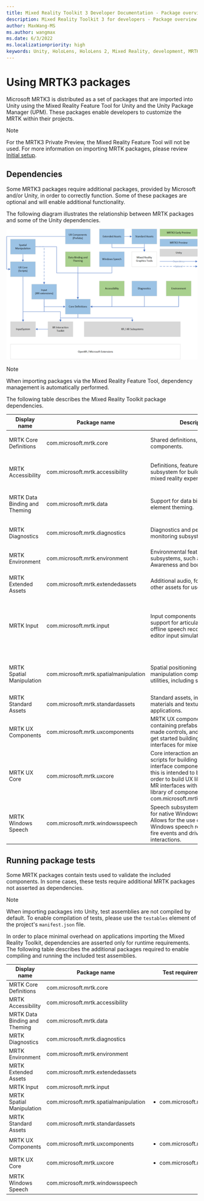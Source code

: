 ```yaml
---
title: Mixed Reality Toolkit 3 Developer Documentation - Package overview
description: Mixed Reality Toolkit 3 for developers - Package overview.
author: MaxWang-MS
ms.author: wangmax
ms.date: 6/3/2022
ms.localizationpriority: high
keywords: Unity, HoloLens, HoloLens 2, Mixed Reality, development, MRTK3, packages
---
```


# Using MRTK3 packages

Microsoft MRTK3 is distributed as a set of packages that are imported into Unity using the Mixed Reality Feature Tool for Unity and the Unity Package Manager (UPM). These packages enable developers to customize the MRTK within their projects.

> [!NOTE]
> For the MRTK3 Private Preview, the Mixed Reality Feature Tool will not be used. For more information on importing MRTK packages, please review [Initial setup](../setup.md).

## Dependencies

Some MRTK3 packages require additional packages, provided by Microsoft and/or Unity, in order to correctly function. Some of these packages are optional and will enable additional functionality.

The following diagram illustrates the relationship between MRTK packages and some of the Unity dependencies.

![MRTK3 Package Graph](../images/MRTK3_Packages.png)

> [!NOTE]
> When importing packages via the Mixed Reality Feature Tool, dependency management is automatically performed.

The following table describes the Mixed Reality Toolkit package dependencies.

| Display name | Package name | Description | Required  | Optional  |
| ----------- | ----------- | --------- | -------- | ---------- |
| MRTK Core Definitions |  com.microsoft.mrtk.core | Shared definitions, utilities and components. | <ul> <li> com.unity.xr.interaction.toolkit </li> <li> com.unity.xr.management </li> </ul> | |
| MRTK Accessibility | com.microsoft.mrtk.accessibility | Definitions, features and subsystem for building accessibile mixed reality experiences. | <ul> <li> com.microsoft.mrtk.core </li> <li> com.microsoft.mrtk.graphicstools.unity </li> <li> com.unity.textmeshpro </li> </ul> | |
| MRTK Data Binding and Theming | com.microsoft.mrtk.data | Support for data binding and UI element theming. | <ul> <li> com.microsoft.mrtk.core </li> <li> com.unity.nuget.newtonsoft-json </li> <li> com.unity.textmeshpro </li> </ul> |  |
| MRTK Diagnostics | com.microsoft.mrtk.diagnostics | Diagnostics and performance monitoring subsystems and tools. | <ul> <li> com.microsoft.mrtk.core </li> <li> com.unity.xr.management </li> </ul> | |
| MRTK Environment | com.microsoft.mrtk.environment | Environmental features and subsystems, such as Spatial Awareness and boundaries. | <ul> <li> com.microsoft.mrtk.core </li> <li> com.unity.xr.management </li> </ul> |  |
| MRTK Extended Assets | com.microsoft.mrtk.extendedassets | Additional audio, font, texture and other assets for use in applications. | <ul> <li> com.microsoft.mrtk.standardassets </li> <li> com.microsoft.mrtk.graphicstools.unity </li> </ul> | |
| MRTK Input | com.microsoft.mrtk.input | Input components including support for articulated hands, offline speech recognition and in-editor input simulation. | <ul> <li> com.microsoft.mrtk.core </li> <li> com.microsoft.mrtk.graphicstools.unity </li> <li> com.unity.xr.interaction.toolkit </li> <li> com.unity.inputsystem </li> <li> com.unity.xr.management </li> <li> com.unity.xr.openxr </li> <li> com.unity.xr.arfoundation </li> </ul> | |
| MRTK Spatial Manipulation | com.microsoft.mrtk.spatialmanipulation | Spatial positioning and manipulation components and utilities, including solvers. | <ul> <li> com.microsoft.mrtk.core </li> <li> com.microsoft.mrtk.uxcore </li> <li> com.unity.inputsystem </li> <li> com.unity.xr.interaction.toolkit </li> </ul> | <ul> <li> com.microsoft.mrtk.input </li> </ul> |
| MRTK Standard Assets | com.microsoft.mrtk.standardassets | Standard assets, including materials and textures, for use by applications. | <ul> <li> com.microsoft.mrtk.graphicstools.unity </li> </ul> | |
| MRTK UX Components | com.microsoft.mrtk.uxcomponents | MRTK UX component library, containing prefabs, visuals, pre-made controls, and everything to get started building 3D user interfaces for mixed reality. | <ul> <li> com.microsoft.mrtk.uxcore </li> <li> com.microsoft.mrtk.spatialmanipulation </li> <li> com.microsoft.standardassets </li> </ul> | <ul> <li> com.microsoft.mrtk.data </li> </ul> |
| MRTK UX Core | com.microsoft.mrtk.uxcore | Core interaction and visualization scripts for building MR user interface components.\n\nNote: this is intended to be consumed in order to build UX libraries. To build MR interfaces with a pre-existing library of components, see com.microsoft.mrtk.uxcomponents. | <ul> <li> com.microsoft.mrtk.core </li> <li> com.microsoft.mrtk.graphicstools.unity </li> <li> com.unity.inputsystem </li> <li> com.unity.textmeshpro </li> <li> com.unity.xr.interaction.toolkit </li> </ul> | <ul> <li> com.microsoft.mrtk.data </li> </ul> |
| MRTK Windows Speech | com.microsoft.mrtk.windowsspeech | Speech subsystem implementation for native Windows speech APIs. Allows for the use of native Windows speech recognition to fire events and drive XRI interactions. | <ul> <li> com.microsoft.mrtk.core </li> </ul> | |

## Running package tests

Some MRTK packages contain tests used to validate the included components. In some cases, these tests require additional MRTK packages not asserted as dependencies.

> [!NOTE]
> When importing packages into Unity, test assemblies are not compiled by default. To enable compilation of tests, please use the `testables` element of the project's `manifest.json` file.

In order to place minimal overhead on applications importing the Mixed Reality Toolkit, dependencies are asserted only for runtime requirements. The following table describes the additional packages required to enable compiling and running the included test assemblies.

| Display name | Package name | Test requirements |
| ------------ | ------------ | ----------------- |
| MRTK Core Definitions | com.microsoft.mrtk.core  | |
| MRTK Accessibility | com.microsoft.mrtk.accessibility | |
| MRTK Data Binding and Theming | com.microsoft.mrtk.data | |
| MRTK Diagnostics | com.microsoft.mrtk.diagnostics | |
| MRTK Environment | com.microsoft.mrtk.environment | |
| MRTK Extended Assets | com.microsoft.mrtk.extendedassets | |
| MRTK Input | com.microsoft.mrtk.input |  |
| MRTK Spatial Manipulation | com.microsoft.mrtk.spatialmanipulation | <ul> <li> com.microsoft.mrtk.input </li> </ul> |
| MRTK Standard Assets | com.microsoft.mrtk.standardassets | |
| MRTK UX Components | com.microsoft.mrtk.uxcomponents | <ul> <li> com.microsoft.mrtk.input </li> </ul> |
| MRTK UX Core | com.microsoft.mrtk.uxcore | <ul> <li> com.microsoft.mrtk.input </li> </ul> |
| MRTK Windows Speech | com.microsoft.mrtk.windowsspeech | |
